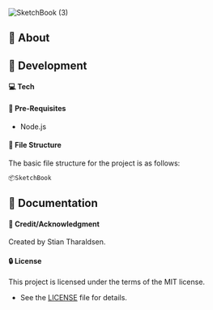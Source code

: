 
![SketchBook (3)](https://github.com/stiantha/SketchBook/assets/132207909/32d2e9ef-0aef-41a1-9cc4-38048dae7689)

## :beginner: About

## :wrench: Development

#### :computer: Tech

#### :notebook: Pre-Requisites

- Node.js

#### :file_folder: File Structure
The basic file structure for the project is as follows:
```bash
📦SketchBook

```

## :book: Documentation

#### :star2: Credit/Acknowledgment
Created by Stian Tharaldsen.
#### :lock: License
This project is licensed under the terms of the MIT license.
- See the [LICENSE](LICENSE) file for details.
